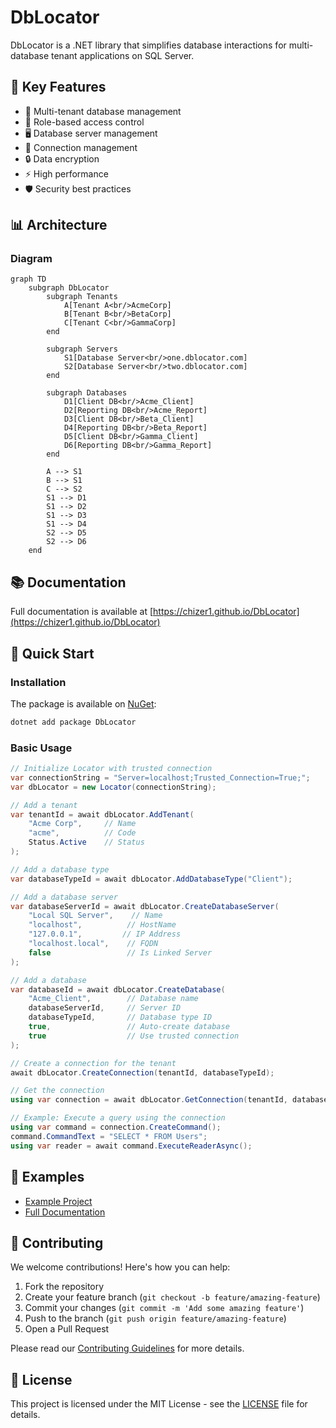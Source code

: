# DbLocator

DbLocator is a .NET library that simplifies database interactions for multi-database tenant applications on SQL Server.

## 🎯 Key Features

- 🔐 Multi-tenant database management
- 👥 Role-based access control
- 🖥️ Database server management
- 🔌 Connection management
- 🔒 Data encryption
- ⚡ High performance
- 🛡️ Security best practices

## 📊 Architecture

### Diagram
```mermaid
graph TD
    subgraph DbLocator
        subgraph Tenants
            A[Tenant A<br/>AcmeCorp]
            B[Tenant B<br/>BetaCorp]
            C[Tenant C<br/>GammaCorp]
        end
        
        subgraph Servers
            S1[Database Server<br/>one.dblocator.com]
            S2[Database Server<br/>two.dblocator.com]
        end
        
        subgraph Databases
            D1[Client DB<br/>Acme_Client]
            D2[Reporting DB<br/>Acme_Report]
            D3[Client DB<br/>Beta_Client]
            D4[Reporting DB<br/>Beta_Report]
            D5[Client DB<br/>Gamma_Client]
            D6[Reporting DB<br/>Gamma_Report]
        end
        
        A --> S1
        B --> S1
        C --> S2
        S1 --> D1
        S1 --> D2
        S1 --> D3
        S1 --> D4
        S2 --> D5
        S2 --> D6
    end
```

## 📚 Documentation

Full documentation is available at [https://chizer1.github.io/DbLocator](https://chizer1.github.io/DbLocator)

## 🚀 Quick Start

### Installation

The package is available on [NuGet](https://www.nuget.org/packages/DbLocator):

```bash
dotnet add package DbLocator
```

### Basic Usage

```csharp
// Initialize Locator with trusted connection
var connectionString = "Server=localhost;Trusted_Connection=True;";
var dbLocator = new Locator(connectionString);

// Add a tenant
var tenantId = await dbLocator.AddTenant(
    "Acme Corp",     // Name
    "acme",          // Code
    Status.Active    // Status
);

// Add a database type
var databaseTypeId = await dbLocator.AddDatabaseType("Client");

// Add a database server
var databaseServerId = await dbLocator.CreateDatabaseServer(
    "Local SQL Server",    // Name
    "localhost",          // HostName
    "127.0.0.1",         // IP Address
    "localhost.local",    // FQDN
    false                 // Is Linked Server
);

// Add a database
var databaseId = await dbLocator.CreateDatabase(
    "Acme_Client",        // Database name
    databaseServerId,     // Server ID
    databaseTypeId,       // Database type ID
    true,                 // Auto-create database
    true                  // Use trusted connection
);

// Create a connection for the tenant
await dbLocator.CreateConnection(tenantId, databaseTypeId);

// Get the connection
using var connection = await dbLocator.GetConnection(tenantId, databaseTypeId);

// Example: Execute a query using the connection
using var command = connection.CreateCommand();
command.CommandText = "SELECT * FROM Users";
using var reader = await command.ExecuteReaderAsync();
```

## 📖 Examples

- [Example Project](https://github.com/chizer1/DbLocatorExample)
- [Full Documentation](https://chizer1.github.io/DbLocator)

## 🤝 Contributing

We welcome contributions! Here's how you can help:

1. Fork the repository
2. Create your feature branch (`git checkout -b feature/amazing-feature`)
3. Commit your changes (`git commit -m 'Add some amazing feature'`)
4. Push to the branch (`git push origin feature/amazing-feature`)
5. Open a Pull Request

Please read our [Contributing Guidelines](CONTRIBUTING.md) for more details.

## 📝 License

This project is licensed under the MIT License - see the [LICENSE](LICENSE) file for details.